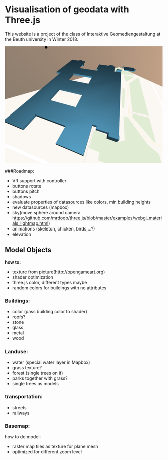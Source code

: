 # Visualisation of geodata with Three.js

This website is a project of the class of Interaktive Geomediengestaltung at the 
Beuth university in Winter 2018.

![Example view](examplePic.png "Example view")

###Roadmap:

* VR support with controller 
* buttons rotate
* buttons pitch
* shadows
* evaluate properties of datasources like colors, min building heights
* new datasources (mapbox)
* sky(move sphere around camera https://github.com/mrdoob/three.js/blob/master/examples/webgl_materials_lightmap.html)
* animations (skeleton, chicken, birds,...?)
* elevation

## Model Objects 

**how to:**

* texture from picture(http://opengameart.org)
* shader optimization
* three.js color, different types maybe
* random colors for buildings with no attributes

### Buildings:

* color (pass building color to shader)
* roofs?
* stone
* glass
* metal
* wood

### Landuse:

* water (special water layer in Mapbox)
* grass texture?
* forest (single trees on it)
* parks together with grass?
* single trees as models

### transportation:

* streets
* railways

### Basemap:

how to do model:

* raster map tiles as texture for plane mesh
* optimized for different zoom level
